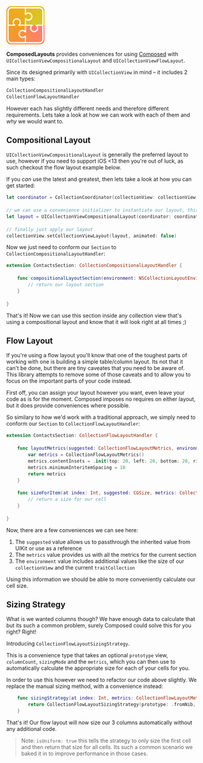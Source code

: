 <img src="composed.png" width=20%/>

**ComposedLayouts** provides conveniences for using [Composed](http://github.com/composed-swift/composed) with `UICollectionViewCompositionalLayout` and `UICollectionViewFlowLayout`.

Since its designed primarily with `UICollectionView` in mind – it includes 2 main types:

```swift
CollectionCompositionalLayoutHandler
CollectionFlowLayoutHandler
```

However each has slightly different needs and therefore different requirements. Lets take a look at how we can work with each of them and _why_ we would want to.

##  Compositional Layout

`UICollectionViewCompositionalLayout` is generally the preferred layout to use, however if you need to support iOS <13 then you're out of luck, as such checkout the flow layout example below.

If you _can_ use the latest and greatest, then lets take a look at how you can get started:

```swift
let coordinator = CollectionCoordinator(collectionView: collectionView, sectionProvider: provider)

// we can use a convenience initializer to instantiate our layout, this takes care of all the glue-work for us.
let layout = UICollectionViewCompositionalLayout(coordinator: coordinator)

// finally just apply our layout
collectionView.setCollectionViewLayout(layout, animated: false)
```

Now we just need to conform our `Section` to  `CollectionCompositionalLayoutHandler`:

```swift
extension ContactsSection: CollectionCompositionalLayoutHandler {

    func compositionalLayoutSection(environment: NSCollectionLayoutEnvironment) -> NSCollectionLayoutSection? {
        // return our layout section
    }

}
```

That's it! Now we can use this section inside any collection view that's using a compositional layout and know that it will look right at all times ;)

## Flow Layout

If you're using a flow layout you'll know that one of the toughest parts of working with one is building a simple table/column layout. Its not that it can't be done, but there are tiny caveates that you need to be aware of. This library attempts to remove some of those caveats and to allow you to focus on the important parts of your code instead.

First off, you can assign your layout however you want, even leave your code as is for the moment. Composed imposes no requires on either layout, but it does provide conveniences where possible.

So similary to how we'd work with a traditional approach, we simply need to conform our `Section` to `CollectionFlowLayoutHandler`:

```swift
extension ContactsSection: CollectionFlowLayoutHandler {

    func layoutMetrics(suggested: CollectionFlowLayoutMetrics, environment: CollectionFlowLayoutEnvironment) -> CollectionFlowLayoutMetrics {
        var metrics = CollectionFlowLayoutMetrics()
        metrics.contentInsets = .init(top: 20, left: 20, bottom: 20, right: 20)
        metrics.minimumInteritemSpacing = 10
        return metrics 
    }

    func sizeForItem(at index: Int, suggested: CGSize, metrics: CollectionFlowLayoutMetrics, environment: CollectionFlowLayoutEnvironment) -> CGSize {
        // return a size for our cell
    }

}
```

Now, there are a few conveniences we can see here:

1. The `suggested` value allows us to passthrough the inherited value from UIKit or use as a reference
2. The `metrics` value provides us with all the metrics for the current section
3. The `environment` value includes additional values like the size of our `collectionView` and the current `traitCollection`

Using this information we should be able to more conveniently calculate our cell size.

## Sizing Strategy

What is we wanted columns though? We have enough data to calculate that but its such a common problem, surely Composed could solve this for you right? Right!

Introducing `CollectionFlowLayoutSizingStrategy`.

This is a convenience type that takes an optional `prototype` view, `columnCount`, `sizingMode` and the `metrics`, which you can then use to automatically calculate the appropriate size for each of your cells for you.

In order to use this however we need to refactor our code above slightly. We replace the manual sizing method, with a convenience instead:

```swift
    func sizingStrategy(at index: Int, metrics: CollectionFlowLayoutMetrics, environment: CollectionFlowLayoutEnvironment) -> CollectionFlowLayoutSizingStrategy? {
        return CollectionFlowLayoutSizingStrategy(prototype: .fromNib, columnCount: 3, sizingMode: .automatic(isUniform: true), metrics: metrics)
    }
```

That's it! Our flow layout will now size our 3 columns automatically without any additional code.

> Note: `isUniform: true` this tells the strategy to only size the first cell and then return that size for all cells. Its such a common scenario we baked it in to improve performance in those cases.
